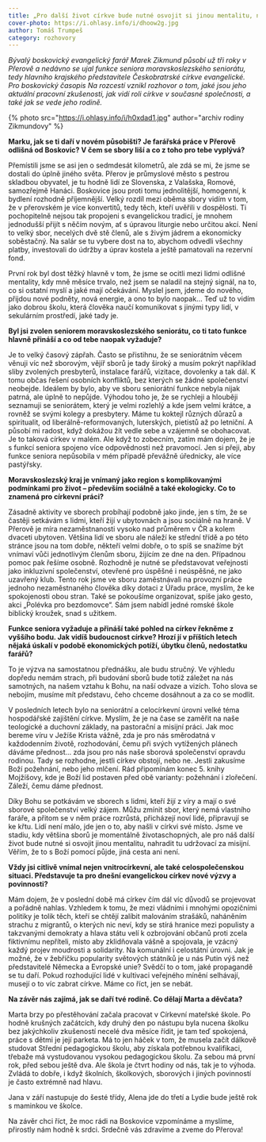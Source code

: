 ```yaml
---
title: „Pro další život církve bude nutné osvojit si jinou mentalitu, nahradit tu udržovací za misijní.“
cover-photo: https://i.ohlasy.info/i/dhoow2g.jpg
author: Tomáš Trumpeš
category: rozhovory
---
```


*Bývalý boskovický evangelický farář Marek Zikmund působí už tři roky v Přerově a nedávno se ujal funkce seniora moravskoslezského seniorátu, tedy hlavního krajského představitele Českobratrské církve evangelické. Pro boskovický časopis Na rozcestí vznikl rozhovor o tom, jaké jsou jeho aktuální pracovní zkušenosti, jak vidí roli církve v současné společnosti, a také jak se vede jeho rodině.*

{% photo src="https://i.ohlasy.info/i/h0xdad1.jpg" author="archiv rodiny Zikmundovy" %}

**Marku, jak se ti daří v novém působišti? Je farářská práce v Přerově odlišná od Boskovic? V čem se sbory liší a co z toho pro tebe vyplývá?**

Přemístili jsme se asi jen o sedmdesát kilometrů, ale zdá se mi, že jsme se dostali do úplně jiného světa. Přerov je průmyslové město s pestrou skladbou obyvatel, je tu hodně lidí ze Slovenska, z Valašska, Romové, samozřejmě Hanáci. Boskovice jsou proti tomu jednolitější, homogenní, k bydlení rozhodně příjemnější. Velký rozdíl mezi oběma sbory vidím v tom, že v přerovském je více konvertitů, tedy těch, kteří uvěřili v dospělosti. Ti pochopitelně nejsou tak propojeni s evangelickou tradicí, je mnohem jednodušší přijít s něčím novým, ať s úpravou liturgie nebo určitou akcí. Není to velký sbor, necelých dvě stě členů, ale s živým jádrem a ekonomicky soběstačný. Na salár se tu vybere dost na to, abychom odvedli všechny platby, investovali do údržby a úprav kostela a ještě pamatovali na rezervní fond.

První rok byl dost těžký hlavně v tom, že jsme se ocitli mezi lidmi odlišné mentality, kdy mně měsíce trvalo, než jsem se naladil na stejný signál, na to, co si ostatní myslí a jaké mají očekávání. Myslel jsem, jdeme do nového, přijdou nové podněty, nová energie, a ono to bylo naopak… Teď už to vidím jako dobrou školu, která člověka naučí komunikovat s jinými typy lidí, v sekulárním prostředí, jaké tady je.

**Byl jsi zvolen seniorem moravskoslezského seniorátu, co ti tato funkce hlavně přináší a co od tebe naopak vyžaduje?**

Je to velký časový zápřah. Často se přistihnu, že se seniorátním věcem věnuji víc než sborovým, vějíř sborů je tady široký a musím pokrýt například sliby zvolených presbyterů, instalace farářů, vizitace, dovolenky a tak dál. K tomu občas řešení osobních konfliktů, bez kterých se žádné společenství neobejde. Ideálem by bylo, aby ve sboru seniorátní funkce nebyla nijak patrná, ale úplně to nepůjde. Výhodou toho je, že se rychleji a hlouběji seznamuji se seniorátem, který je velmi rozlehlý a kde jsem velmi krátce, a rovněž se svými kolegy a presbytery. Máme tu koktejl různých důrazů a spiritualit, od liberálně-reformovaných, luterských, pietistů až po letniční. A působí mi radost, když dokážou žít vedle sebe a vzájemně se obohacovat. Je to taková církev v malém. Ale když to zobecním, zatím mám dojem, že je s funkcí seniora spojeno více odpovědnosti než pravomocí. Jen si přeji, aby funkce seniora nepůsobila v mém případě převážně úřednicky, ale více pastýřsky.

**Moravskoslezský kraj je vnímaný jako region s komplikovanými podmínkami pro život – především sociálně a také ekologicky. Co to znamená pro církevní práci?**

Zásadně aktivity ve sborech probíhají podobně jako jinde, jen s tím, že se častěji setkávám s lidmi, kteří žijí v ubytovnách a jsou sociálně na hraně. V Přerově je míra nezaměstnanosti vysoko nad průměrem v ČR a kolem dvaceti ubytoven. Většina lidí ve sboru ale náleží ke střední třídě a po této stránce jsou na tom dobře, někteří velmi dobře, o to spíš se snažíme být vnímaví vůči jednotlivým členům sboru, žijícím ze dne na den. Případnou pomoc pak řešíme osobně. Rozhodně je nutné se představovat veřejnosti jako inkluzivní společenství, otevřené pro úspěšné i neúspěšné, ne jako uzavřený klub. Tento rok jsme ve sboru zaměstnávali na provozní práce jednoho nezaměstnaného člověka díky dotaci z Úřadu práce, myslím, že ke spokojenosti obou stran. Také se pokoušíme organizovat, spíše jako gesto, akci „Polévka pro bezdomovce“. Sám jsem nabídl jedné romské škole biblický kroužek, snad s užitkem.

**Funkce seniora vyžaduje a přináší také pohled na církev řekněme z vyššího bodu. Jak vidíš budoucnost církve? Hrozí jí v příštích letech nějaká úskalí v podobě ekonomických potíží, úbytku členů, nedostatku farářů?**

To je výzva na samostatnou přednášku, ale budu stručný. Ve výhledu dopředu nemám strach, při budování sborů bude totiž záležet na nás samotných, na našem vztahu k Bohu, na naší odvaze a vizích. Toho slova se nebojím, musíme mít představu, čeho chceme dosáhnout a za co se modlit.

V posledních letech bylo na seniorátní a celocírkevní úrovni velké téma hospodářské zajištění církve. Myslím, že je na čase se zaměřit na naše teologické a duchovní základy, na pastorační a misijní práci. Jak moc bereme víru v Ježíše Krista vážně, zda je pro nás směrodatná v každodenním životě, rozhodování, čemu při svých vytížených plánech dáváme přednost… zda jsou pro nás naše sborová společenství opravdu rodinou. Tady se rozhodne, jestli církev obstojí, nebo ne. Jestli zakusíme Boží požehnání, nebo jeho mlčení. Rád připomínám konec 5. knihy Mojžíšovy, kde je Boží lid postaven před obě varianty: požehnání i zlořečení. Záleží, čemu dáme přednost.

 Díky Bohu se potkávám ve sborech s lidmi, kteří žijí z víry a mají o své sborové společenství velký zájem. Můžu zmínit sbor, který nemá vlastního faráře, a přitom se v něm práce rozrůstá, přicházejí noví lidé, připravují se ke křtu. Lidí není málo, jde jen o to, aby našli v církvi své místo. Jsme ve stadiu, kdy většina sborů je momentálně životaschopných, ale pro náš další život bude nutné si osvojit jinou mentalitu, nahradit tu udržovací za misijní. Věřím, že to s Boží pomocí půjde, jiná cesta ani není.
 
**Vždy jsi citlivě vnímal nejen vnitrocírkevní, ale také celospolečenskou situaci. Představuje ta pro dnešní evangelickou církev nové výzvy a povinnosti?**

Mám dojem, že v poslední době má církev čím dál víc důvodů se projevovat a pořádně nahlas. Vzhledem k tomu, že mezi vládními i mnohými opozičními politiky je tolik těch, kteří se chtějí zalíbit malováním strašáků, naháněním strachu z migrantů, o kterých nic neví, kdy se stírá hranice mezi populisty a takzvanými demokraty a hlava státu velí k ozbrojování občanů proti zcela fiktivnímu nepříteli, místo aby zklidňovala vášně a spojovala, je vzácný každý projev moudrosti a solidarity. Na komunální i celostátní úrovni. Jak je možné, že v žebříčku popularity světových státníků je u nás Putin výš než představitelé Německa a Evropské unie? Svědčí to o tom, jaké propagandě se tu daří. Pokud rozhodující lidé v kultivaci veřejného mínění selhávají, musejí o to víc zabrat církve. Máme co říct, jen se nebát.

**Na závěr nás zajímá, jak se daří tvé rodině. Co dělají Marta a děvčata?**

Marta brzy po přestěhování začala pracovat v Církevní mateřské škole. Po hodně krušných začátcích, kdy druhý den po nástupu byla nucena školku bez jakýchkoliv zkušeností necelé dva měsíce řídit, je tam teď spokojená, práce s dětmi je její parketa. Má to jen háček v tom, že musela začít dálkově studovat Střední pedagogickou školu, aby získala potřebnou kvalifikaci, třebaže má vystudovanou vysokou pedagogickou školu. Za sebou má první rok, před sebou ještě dva. Ale škola je čtvrt hodiny od nás, tak je to výhoda. Zvládá to dobře, i když školních, školkových, sborových i jiných povinností je často extrémně nad hlavu.

Jana v září nastupuje do šesté třídy, Alena jde do třetí a Lydie bude ještě rok s maminkou ve školce.

Na závěr chci říct, že moc rádi na Boskovice vzpomínáme a myslíme, přirostly nám hodně k srdci. Srdečně vás zdravíme a zveme do Přerova!
